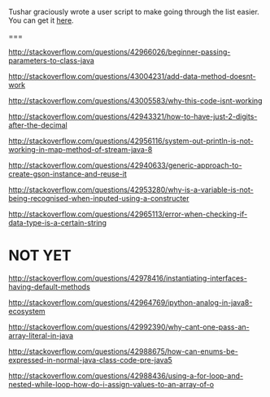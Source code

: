 Tushar graciously wrote a user script to make going through the list easier. You can get it [here](https://github.com/tusharjadhav219/Userscript-for-delete-candidates).

===

http://stackoverflow.com/questions/42966026/beginner-passing-parameters-to-class-java

http://stackoverflow.com/questions/43004231/add-data-method-doesnt-work

http://stackoverflow.com/questions/43005583/why-this-code-isnt-working

http://stackoverflow.com/questions/42943321/how-to-have-just-2-digits-after-the-decimal

http://stackoverflow.com/questions/42956116/system-out-println-is-not-working-in-map-method-of-stream-java-8

http://stackoverflow.com/questions/42940633/generic-approach-to-create-gson-instance-and-reuse-it

http://stackoverflow.com/questions/42953280/why-is-a-variable-is-not-being-recognised-when-inputed-using-a-constructer

http://stackoverflow.com/questions/42965113/error-when-checking-if-data-type-is-a-certain-string


NOT YET
====

http://stackoverflow.com/questions/42978416/instantiating-interfaces-having-default-methods

http://stackoverflow.com/questions/42964769/ipython-analog-in-java8-ecosystem

http://stackoverflow.com/questions/42992390/why-cant-one-pass-an-array-literal-in-java

http://stackoverflow.com/questions/42988675/how-can-enums-be-expressed-in-normal-java-class-code-pre-java5

http://stackoverflow.com/questions/42988436/using-a-for-loop-and-nested-while-loop-how-do-i-assign-values-to-an-array-of-o
